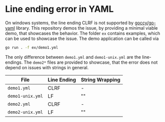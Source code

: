 # Line ending error in YAML #

On windows systems, the line ending CLRF is not supported by [goccy/go-yaml](https://github.com/goccy/go-yaml) library. This repository demos the issue, by providing a minimal viable demo, that showcases the behavior. The folder `ex` contains examples, which can be used to showcase the issue. The demo application can be called via

```bash
go run . -f ex/demo1.yml
```

The only difference between `demo1.yml` and `demo1-unix.yml` are the line-endings. The `demo2*` files are provided to showcase, that the error does not depend on issues with strings in general.

| File             | Line Ending | String Wrapping    |
|------------------|-------------|--------------------|
| `demo1.yml`      | CLRF        | -                  |
| `demo1-unix.yml` | LF          | ""                 |
| `demo2.yml`      | CLRF        | -                  |
| `demo2-unix.yml` | LF          | ""                 |
